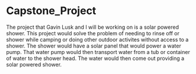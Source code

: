 # Capstone_Project

The project that Gavin Lusk and I will be working on is a solar powered shower. This project would solve the problem of needing to rinse off or shower while camping or doing other outdoor activites without access to a shower. The shower would have a solar panel that would power a water pump. That water pump would then transport water from a tub or container of water to the shower head. The water would then come out providing a solar powered shower.
